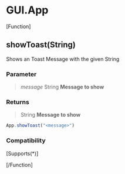 # GUI.App

[Function]

## showToast(String)
Shows an Toast Message with the given String

### Parameter
> *message* String **Message to show**

### Returns
> String **Message to show**

```js
App.showToast("<message>")
```

### Compatibility
[Supports(*)]

[/Function]
